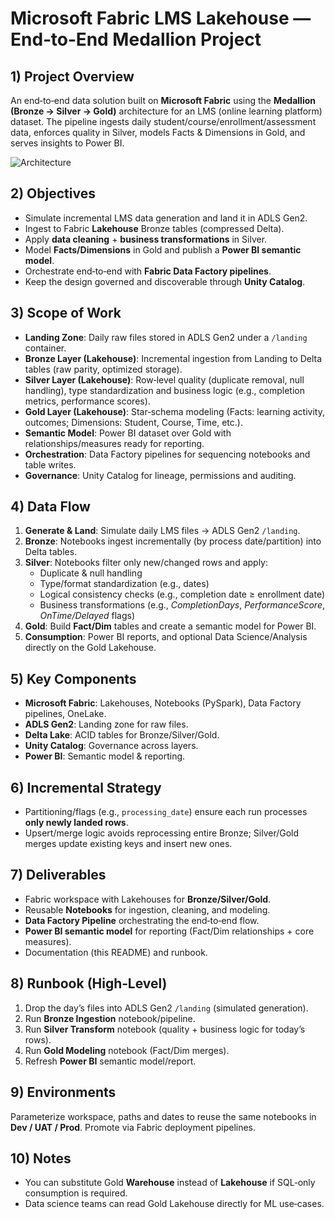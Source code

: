 # Microsoft Fabric LMS Lakehouse — End‑to‑End Medallion Project

## 1) Project Overview
An end‑to‑end data solution built on **Microsoft Fabric** using the **Medallion (Bronze → Silver → Gold)** architecture for an LMS (online learning platform) dataset. The pipeline ingests daily student/course/enrollment/assessment data, enforces quality in Silver, models Facts & Dimensions in Gold, and serves insights to Power BI.

![Architecture](fd58d558-9d19-4b96-8f11-04e8a7487db1.png)

## 2) Objectives
- Simulate incremental LMS data generation and land it in ADLS Gen2.
- Ingest to Fabric **Lakehouse** Bronze tables (compressed Delta).
- Apply **data cleaning** + **business transformations** in Silver.
- Model **Facts/Dimensions** in Gold and publish a **Power BI semantic model**.
- Orchestrate end‑to‑end with **Fabric Data Factory pipelines**.
- Keep the design governed and discoverable through **Unity Catalog**.

## 3) Scope of Work
- **Landing Zone**: Daily raw files stored in ADLS Gen2 under a `/landing` container.
- **Bronze Layer (Lakehouse)**: Incremental ingestion from Landing to Delta tables (raw parity, optimized storage).
- **Silver Layer (Lakehouse)**: Row‑level quality (duplicate removal, null handling), type standardization and business logic (e.g., completion metrics, performance scores).
- **Gold Layer (Lakehouse)**: Star‑schema modeling (Facts: learning activity, outcomes; Dimensions: Student, Course, Time, etc.).
- **Semantic Model**: Power BI dataset over Gold with relationships/measures ready for reporting.
- **Orchestration**: Data Factory pipelines for sequencing notebooks and table writes.
- **Governance**: Unity Catalog for lineage, permissions and auditing.

## 4) Data Flow
1. **Generate & Land**: Simulate daily LMS files → ADLS Gen2 `/landing`.
2. **Bronze**: Notebooks ingest incrementally (by process date/partition) into Delta tables.
3. **Silver**: Notebooks filter only new/changed rows and apply:
   - Duplicate & null handling
   - Type/format standardization (e.g., dates)
   - Logical consistency checks (e.g., completion date ≥ enrollment date)
   - Business transformations (e.g., *CompletionDays*, *PerformanceScore*, *OnTime/Delayed* flags)
4. **Gold**: Build **Fact/Dim** tables and create a semantic model for Power BI.
5. **Consumption**: Power BI reports, and optional Data Science/Analysis directly on the Gold Lakehouse.

## 5) Key Components
- **Microsoft Fabric**: Lakehouses, Notebooks (PySpark), Data Factory pipelines, OneLake.
- **ADLS Gen2**: Landing zone for raw files.
- **Delta Lake**: ACID tables for Bronze/Silver/Gold.
- **Unity Catalog**: Governance across layers.
- **Power BI**: Semantic model & reporting.

## 6) Incremental Strategy
- Partitioning/flags (e.g., `processing_date`) ensure each run processes **only newly landed rows**.
- Upsert/merge logic avoids reprocessing entire Bronze; Silver/Gold merges update existing keys and insert new ones.

## 7) Deliverables
- Fabric workspace with Lakehouses for **Bronze/Silver/Gold**.
- Reusable **Notebooks** for ingestion, cleaning, and modeling.
- **Data Factory Pipeline** orchestrating the end‑to‑end flow.
- **Power BI semantic model** for reporting (Fact/Dim relationships + core measures).
- Documentation (this README) and runbook.

## 8) Runbook (High‑Level)
1. Drop the day’s files into ADLS Gen2 `/landing` (simulated generation).
2. Run **Bronze Ingestion** notebook/pipeline.
3. Run **Silver Transform** notebook (quality + business logic for today’s rows).
4. Run **Gold Modeling** notebook (Fact/Dim merges).
5. Refresh **Power BI** semantic model/report.

## 9) Environments
Parameterize workspace, paths and dates to reuse the same notebooks in **Dev / UAT / Prod**. Promote via Fabric deployment pipelines.

## 10) Notes
- You can substitute Gold **Warehouse** instead of **Lakehouse** if SQL‑only consumption is required.
- Data science teams can read Gold Lakehouse directly for ML use‑cases.
